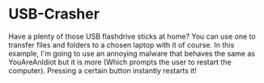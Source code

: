 # USB-Crasher
Have a plenty of those USB flashdrive sticks at home? You can use one to transfer files and folders to a chosen laptop with it of course. In this example, I'm going to use an annoying malware that behaves the same as YouAreAnIdiot but it is more (Which prompts the user to restart the computer). Pressing a certain button instantly restarts it!
